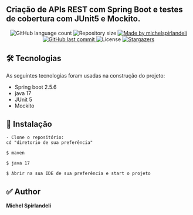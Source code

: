 ## Criação de APIs REST com Spring Boot e testes de cobertura com JUnit5 e Mockito.

<p align="center">
  <img alt="GitHub language count" src="https://img.shields.io/github/languages/count/michelspirlandeli/api-junit-mockito?color=%2304D361">

  <img alt="Repository size" src="https://img.shields.io/github/repo-size/michelspirlandeli/api-junit-mockito">

  <a href="https://www.linkedin.com/in/michel-spirlandeli/">
    <img alt="Made by michelspirlandeli" src="https://img.shields.io/badge/made%20by-michelspirlandeli-%2304D361">
  </a>

  <a href="https://github.com/michelspirlandeli/api-junit-mockito/commits/master">
    <img alt="GitHub last commit" src="https://img.shields.io/github/last-commit/michelspirlandeli/api-junit-mockito">
  </a>

  <img alt="License" src="https://img.shields.io/badge/license-MIT-brightgreen">

  <a href="https://github.com/michelspirlandeli/api-junit-mockito/stargazers">
    <img alt="Stargazers" src="https://img.shields.io/github/stars/michelspirlandeli/api-junit-mockito?style=social">
  </a>
</p>

## 🛠 Tecnologias

As seguintes tecnologias foram usadas na construção do projeto:

- Spring boot 2.5.6
- java 17
- JUnit 5
- Mockito

## 🎲 Instalação

```shell
- Clone o repositório:
cd "diretorio de sua preferência"

$ maven 

$ java 17 

$ Abrir na sua IDE de sua preferência e start o projeto
```

## ✅ Author

**Michel Spirlandeli**
